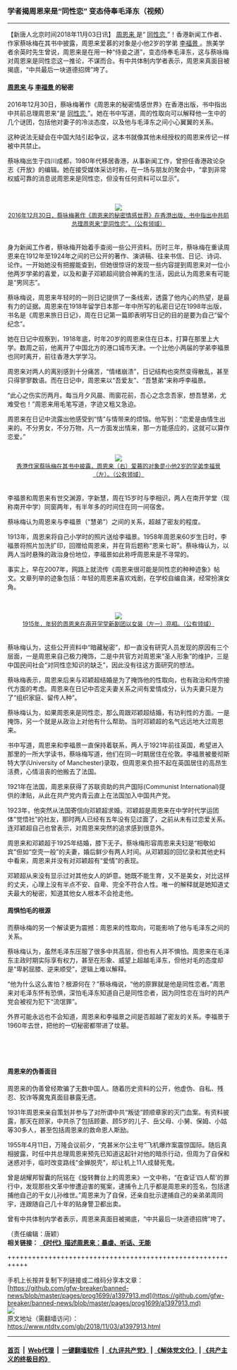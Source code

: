 ### 学者揭周恩来是“同性恋” 变态侍奉毛泽东（视频）
------------------------

<div class="post_content">
 <p>
  【新唐人北京时间2018年11月03日讯】
  <a href="https://www.ntdtv.com/gb/周恩来.htm">
   周恩来
  </a>
  是“
  <a href="https://www.ntdtv.com/gb/同性恋.htm">
   同性恋
  </a>
  ”！香港新闻工作者、作家蔡咏梅在其书中披露，周恩来爱慕的对象是小他2岁的学弟
  <a href="https://www.ntdtv.com/gb/李福景.htm">
   李福景
  </a>
  。旅美学者余英时先生曾说，周恩来是在用一种“侍妾之道”，变态侍奉毛泽东，这与蔡咏梅对周恩来是同性恋这一推论，不谋而合。有中共体制内学者表示，周恩来真面目被揭底，“中共最后一块道德招牌”垮了。
 </p>
 <h4>
  <a href="https://www.ntdtv.com/gb/周恩来.htm">
   周恩来
  </a>
  与
  <a href="https://www.ntdtv.com/gb/李福景.htm">
   李福景
  </a>
  的秘密
 </h4>
 <p>
  2016年12月30日，蔡咏梅著作《周恩来的秘密情感世界》在香港出版，书中指出中共前总理周恩来“是
  <a href="https://www.ntdtv.com/gb/同性恋.htm">
   同性恋
  </a>
  ”。她在书中写道，周的性取向可以解释他一生中的几个谜团，包括他对妻子的冷淡态度，以及他与毛泽东之间小心翼翼的关系。
 </p>
 <p>
  这种说法无疑会在中国大陆引起争议，这本书就像其他未经授权的周恩来传记一样被中共禁止。
 </p>
 <p>
  蔡咏梅出生于四川成都，1980年代移居香港，从事新闻工作，曾担任香港政论杂志《开放》的编辑。她在接受媒体采访时称，在一场与朋友的聚会中，“拿到非常权威可靠的消息说周恩来是同性恋，但没有任何资料可以显示”。
  <br>
   <center>
    <br/>
    <br/>
    <a href="https://www.ntdtv.com/assets/uploads/2018/05/p8863982a662617585-ss.jpg" target="_blank">
     <img border="0" src="https://www.ntdtv.com/assets/uploads/2018/05/p8863982a662617585-ss.jpg"/>
     <br/>
     <font size="-1">
      2016年12月30日，蔡咏梅著作《周恩来的秘密情感世界》在香港出版，书中指出中共前总理周恩来“是同性恋”。（公有领域）
     </font>
    </a>
    <br/>
   </center>
   <br/>
   <br/>
   身为新闻工作者，蔡咏梅开始着手查阅一些公开资料。历时三年，蔡咏梅在重读周恩来在1912年至1924年之间的已公开的著作、演讲稿、往来书信、日记、诗词、论作。一开始她没有把握能查到，但她很惊讶的发现一些内容提到周恩来对一位小他两岁学弟的喜爱，以及和妻子邓颖超间貌合神离的生活，因此认为周恩来有可能是“男同志”。
  </br>
 </p>
 <p>
  蔡咏梅说，周恩来年轻时的一则日记提供了一条线索，透露了他内心的热望，是最有力的证据。周恩来在1918年留学日本那一年中所写的私密日记在1998年出版，书名是《周恩来旅日日记》，周在日记第一篇即表明写日记的目的是要为自己“留个纪念”。
 </p>
 <p>
  她在日记中观察到，1918年底，时年20岁的周恩来住在日本，打算在那里上大学。数周之前，他离开了中国北方的港口城市天津。一个比他小两届的学弟李福景也同时离开，前往香港大学学习。
 </p>
 <p>
  周恩来对两人的离别感到十分痛苦，“情绪崩溃”，日记结构也突然变得散乱，甚至只得寥寥数语。而在日记中，周恩来以“吾爱友”、“吾慧弟”来称呼李福景。
 </p>
 <p>
  “此心之伤实历两月。每当月夕风晨、雨窗花前，吾心之念念吾家，想吾慧弟，尤难受也！”周恩来用毛笔写道，字迹又粗又急迫。
 </p>
 <p>
  周恩来在日记中流露出他感受到“情”与情带来的烦恼。他写到：“恋爱是由情生出来的。不分男女，不分万物，凡一方面发出情来，那一方能感应的，这就可以算作恋爱。”
  <br/>
  <center>
   <br/>
   <a href="https://www.ntdtv.com/assets/uploads/2018/05/p8863981a454795438-ss.jpg" target="_blank">
    <img border="0" src="https://www.ntdtv.com/assets/uploads/2018/05/p8863981a454795438-ss.jpg"/>
    <br/>
    <font size="-1">
     香港作家蔡咏梅在其书中披露，周恩来（右）爱慕的对象是小他2岁的学弟李福景（左）。（公有领域）
    </font>
   </a>
   <br/>
  </center>
  <br/>
  <br/>
  李福景和周恩来有世交渊源，字新慧，周在15岁时与李相识，两人在南开学堂（现称南开中学）同窗两年，有半年多的时间住在同一间宿舍。
 </p>
 <p>
  蔡咏梅认为周恩来与李福景（“慧弟”）之间的关系，超越了密友的程度。
 </p>
 <p>
  1913年，周恩来将自己小学时的照片送给李福景。1958年周恩来60岁生日时，李福景将照片加洗扩印，回赠给周恩来，并在背后题称“恩来七哥”。蔡咏梅认为，以两人当时悬殊的政治身份地位，李福景如此称呼周恩来是不寻常的。
 </p>
 <p>
  事实上，早在2007年，网路上就流传《周恩来很可能是同性恋的种种迹象》帖文。文章列举的迹象包括：年轻的周恩来喜欢戏剧，在学校自编自演，经常扮演女角。
  <br/>
  <center>
   <br/>
   <br/>
   <a href="https://www.ntdtv.com/assets/uploads/2018/05/p8863983a100637622-ss.jpg" target="_blank">
    <img border="0" src="https://www.ntdtv.com/assets/uploads/2018/05/p8863983a100637622-ss.jpg"/>
    <br/>
    <font size="-1">
     1915年，年轻的周恩来在南开学堂新剧团以女装（左一）亮相。（公有领域）
    </font>
   </a>
   <br/>
  </center>
  <br/>
  <br/>
  蔡咏梅认为，这些公开资料中“暗藏秘密”，却一直没有研究人员发现的原因有三个层面，一是周恩来自己极力掩饰，二是中共官方对周恩来“圣人形象”的维护，三是中国民间社会“对同性恋知识的缺乏”，因此没有往这方面研究的想法。
 </p>
 <p>
  蔡咏梅表示，周恩来后来与邓颖超结婚是为了掩饰他的性取向，也有政治和传宗接代方面的考虑。周恩来在日记中否定夫妻关系之间有爱情成分，认为夫妻只是为了“组织家庭、留传人种”。
 </p>
 <p>
  蔡咏梅认为，如果周恩来是同性恋，那么周跟邓颖超结婚，有功利性的方面。一是掩饰，另一个就是从政治上对他有什么帮助。当时邓颖超的名气远远地大过周恩来。
 </p>
 <p>
  书中写道，周恩来和李福景一直保持着联系，两人于1921年前往英国，希望进入那里的一所大学读书，蔡咏梅写道，他们在同一时期居住在伦敦。李福景被曼彻斯特大学(University of Manchester)录取，但周恩来负担不起在英国居住的高昂生活费，心情沮丧的他搬去了法国。
 </p>
 <p>
  1921年在法国，周恩来获得了苏联资助的共产国际(Communist International)提供的津贴，从此在共产党内青云直上在法国加入中国共产党。
 </p>
 <p>
  1923年，他突然从法国寄信向邓颖超求婚。邓颖超是周恩来在中学时代学运团体“觉悟社”的社友，那时两人已经有五年没有见过面了，之前从未有过恋爱关系。连邓颖超自己也曾表示，对周恩来突然的追求感到很意外。
 </p>
 <p>
  周恩来和邓颖超于1925年结婚，膝下无子。蔡咏梅形容周恩来夫妇是“相敬如宾”但如“空壳一般”的夫妻，婚后鲜少有两人时间。从邓颖超的回忆录和其他史料中看来，周恩来并没有对邓颖超有“爱情”的表现。
 </p>
 <p>
  邓颖超从来没有显示过对其他女人的妒意。她既不能生育，又不是美女，对比这样的丈夫，心理上没有半点不安、自卑、完全不符合人性。唯一的解释就是她知道丈夫最大的秘密，知道其他女人根本不会抢走他。
 </p>
 <h4>
  周惧怕毛的根源
 </h4>
 <p>
  而蔡咏梅的另一个解读更为震撼：周恩来的性取向，可能影响了他与毛泽东之间的关系。
 </p>
 <p>
  蔡咏梅认为，虽然毛泽东压服了很多中共高层，但也有人并不惧怕。周恩来在毛泽东主政时期实际享有权力，甚至在形象、威望上超越毛泽东，但他对毛的态度却是“卑躬屈膝、逆来顺受”，逻辑上难以解释。
 </p>
 <p>
  “他为什么这么害怕？根源何在？”蔡咏梅说，“他的原罪就是他是同性恋者。”周恩来对毛泽东怀有恐惧，深怕毛泽东知道自己是同性恋者，因为同性恋在当时的共产党会被视为犯下“流氓罪”。
 </p>
 <p>
  外界可能永远也不会知道，周恩来和李福景之间是否超越了密友的关系。李福景于1960年去世，把他的一切秘密都带进了坟墓。
  <br/>
  <center>
   <br/>
   <br/>
  </center>
  <br/>
 </p>
 <h4>
  周恩来的伪善面目
 </h4>
 <p>
  周恩来的伪善曾经欺骗了无数中国人。随着历史资料的公开，他虚伪、自私、残忍、狡诈等魔鬼真面目暴露无遗。
 </p>
 <p>
  1931年周恩来亲自策划并参与了对所谓中共“叛徒”顾顺章家的灭门血案。有资料披露，那天在顾家，中共杀了包括顾妻、顾5岁的儿子、岳父母、小舅、保姆、小姑等30多人，甚至包括周恩来的救命恩人斯励。
 </p>
 <p>
  1955年4月11日，万隆会议前夕，“克甚米尔公主号”飞机爆炸案震惊国际。随后真相披露，时任中共总理周恩来预先已知道这起针对他的暗杀行动，但周为了自保和迷惑对手，临时改变路线“金蝉脱壳”，却让机上11人成替死鬼。
 </p>
 <p>
  曾是胡耀邦智囊的阮铭在《旋转舞台上的周恩来》一文中称，“在查证‘四人帮’的罪行中，发现那些文革中惨遭迫害的冤案，逮捕令上几乎都是周恩来的签名，包括逮捕他自己的干女儿孙维世。”周恩来为了自保，还亲自批示逮捕自己的亲弟弟周同宇，连跟随自己几十年的贴身警卫都出卖。
 </p>
 <p>
  曾有中共体制内学者表示，周恩来真面目被揭底，“中共最后一块道德招牌”垮了。
 </p>
 <p>
  （责任编辑：唐颖）
  <br/>
  <b>
   相关链接：
   <a href="http://www.ntdtv.com/xtr/b5/2018/05/25/a1377180.html">
    《时代》描述周恩来：暴虐、听话、无能
   </a>
  </b>
 </p>
 <div class="single_ad">
 </div>
</div>

+++++++++++++++++++++++++++++++++++++++++++++++++++++++++++<br/><br/>
手机上长按并复制下列链接或二维码分享本文章：<br/>
[https://github.com/gfw-breaker/banned-news/blob/master/pages/prog1699/a1397913.md](https://github.com/gfw-breaker/banned-news/blob/master/pages/prog1699/a1397913.md)<br/>
[<img src='https://github.com/gfw-breaker/banned-news/blob/master/pages/prog1699/a1397913.md.png'/>](https://github.com/gfw-breaker/banned-news/blob/master/pages/prog1699/a1397913.md)<br/>
原文地址（需翻墙访问）：https://www.ntdtv.com/gb/2018/11/03/a1397913.html


------------------------
#### [首页](https://github.com/gfw-breaker/banned-news/blob/master/README.md) &nbsp;|&nbsp; [Web代理](https://github.com/labour-camp/helloworld) &nbsp;|&nbsp; [一键翻墙软件](https://github.com/gfw-breaker/nogfw/blob/master/README.md) &nbsp;| [《九评共产党》](https://github.com/gfw-breaker/9ping.md/blob/master/README.md#九评之一评共产党是什么) | [《解体党文化》](https://github.com/gfw-breaker/jtdwh.md/blob/master/README.md) | [《共产主义的终极目的》](https://github.com/gfw-breaker/gczydzjmd.md/blob/master/README.md)


